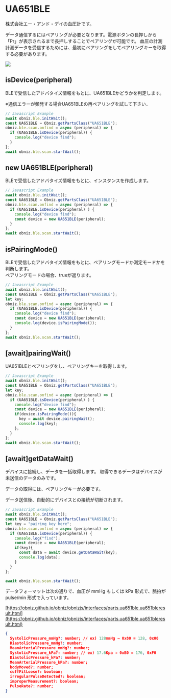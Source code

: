 # UA651BLE
株式会社エー・アンド・デイの血圧計です。

データ通信するにはペアリングが必要となります。電源ボタンの長押しから「Pr」が表示されるまで長押しすることでペアリングが可能です。
血圧の計測計測データを受信するためには、最初にペアリングをしてペアリングキーを取得する必要があります。  

![](./image.jpg)

## isDevice(peripheral)

BLEで受信したアドバタイズ情報をもとに、UA651BLEかどうかを判定します。

※通信エラーが頻発する場合UA651BLEの再ペアリングを試して下さい．

```javascript
// Javascript Example
await obniz.ble.initWait();
const UA651BLE = Obniz.getPartsClass("UA651BLE");
obniz.ble.scan.onfind = async (peripheral) => {
  if (UA651BLE.isDevice(peripheral)) {
    console.log("device find");
  }
};
await obniz.ble.scan.startWait();

```

## new UA651BLE(peripheral)

BLEで受信したアドバタイズ情報をもとに、インスタンスを作成します。

```javascript
// Javascript Example
await obniz.ble.initWait();
const UA651BLE = Obniz.getPartsClass("UA651BLE");
obniz.ble.scan.onfind = async (peripheral) => {
  if (UA651BLE.isDevice(peripheral) ) {
    console.log("device find");
    const device = new UA651BLE(peripheral);
  }
};
await obniz.ble.scan.startWait();

```

## isPairingMode()

BLEで受信したアドバタイズ情報をもとに、ペアリングモードか測定モードかを判断します。  
ペアリングモードの場合、trueが返ります。

```javascript
// Javascript Example
await obniz.ble.initWait();
const UA651BLE = Obniz.getPartsClass("UA651BLE");
let key;
obniz.ble.scan.onfind = async (peripheral) => {
  if (UA651BLE.isDevice(peripheral)) {
    console.log("device find");
    const device = new UA651BLE(peripheral);
    console.log(device.isPairingMode());
  }
};
await obniz.ble.scan.startWait();

```

## [await]pairingWait()

UA651BLEとペアリングをし、ペアリングキーを取得します。

```javascript
// Javascript Example
await obniz.ble.initWait();
const UA651BLE = Obniz.getPartsClass("UA651BLE");
let key;
obniz.ble.scan.onfind = async (peripheral) => {
  if (UA651BLE.isDevice(peripheral) ) {
    console.log("device find");
    const device = new UA651BLE(peripheral);
    if(device.isPairingMode()){
      key = await device.pairingWait();
      console.log(key);
    };
  }
};
await obniz.ble.scan.startWait();

```


## [await]getDataWait()

デバイスに接続し、データを一括取得します。
取得できるデータはデバイスが未送信のデータのみです。  

データの取得には、ペアリングキーが必要です。  

データ送信後、自動的にデバイスとの接続が切断されます。  

```javascript
// Javascript Example
await obniz.ble.initWait();
const UA651BLE = Obniz.getPartsClass("UA651BLE");
let key = "pairing key here";
obniz.ble.scan.onfind = async (peripheral) => {
  if (UA651BLE.isDevice(peripheral)) {
    console.log("find");
    const device = new UA651BLE(peripheral);
    if(key){
      const data = await device.getDataWait(key);
      console.log(data);
    }
  }
};

await obniz.ble.scan.startWait();

```


データフォーマットは次の通りで、血圧が mmHg もしくは kPa 形式で、脈拍が pulse/min 形式で入っています。

[https://obniz.github.io/obniz/obnizjs/interfaces/parts.ua651ble.ua651bleresult.html](https://obniz.github.io/obniz/obnizjs/interfaces/parts.ua651ble.ua651bleresult.html)

```json
{
  SystolicPressure_mmHg?: number; // ex) 128mmHg → 0x80 = 128, 0x00
  DiastolicPressure_mmHg?: number;
  MeanArterialPressure_mmHg?: number;
  SystolicPressure_kPa?: number; // ex) 17.6Kpa → 0xB0 = 176, 0xF0
  DiastolicPressure_kPa?: number;
  MeanArterialPressure_kPa?: number;
  bodyMoved?: number;
  cuffFitLoose?: boolean;
  irregularPulseDetected?: boolean;
  improperMeasurement?: boolean;
  PulseRate?: number;
}
```